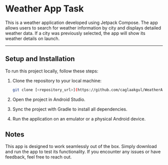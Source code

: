 # Weather App Task

This is a weather application developed using Jetpack Compose. The app allows users to search for weather information by city and displays detailed weather data. If a city was previously selected, the app will show its weather details on launch.

---

## Setup and Installation

To run this project locally, follow these steps:

1. Clone the repository to your local machine:
   ```bash
   git clone [<repository_url>](https://github.com/caglaakgul/WeatherAppTask)
   
2. Open the project in Android Studio.

3. Sync the project with Gradle to install all dependencies.

4. Run the application on an emulator or a physical Android device.

## Notes

This app is designed to work seamlessly out of the box. Simply download and run the app to test its functionality.
If you encounter any issues or have feedback, feel free to reach out.

